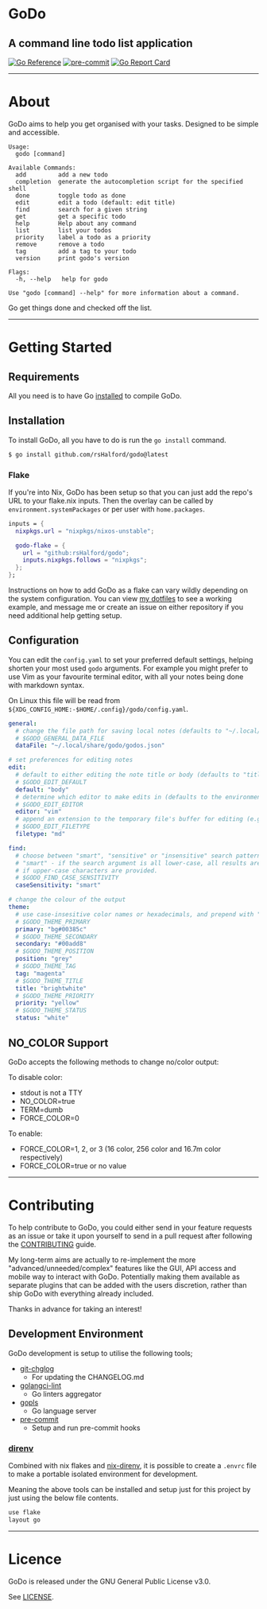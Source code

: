 # GoDo

## A command line todo list application

[![Go Reference](https://pkg.go.dev/badge/github.com/rsHalford/godo.svg)](https://pkg.go.dev/github.com/rsHalford/godo)
[![pre-commit](https://img.shields.io/badge/pre--commit-enabled-brightgreen?logo=pre-commit&logoColor=white)](https://github.com/pre-commit/pre-commit)
[![Go Report Card](https://goreportcard.com/badge/github.com/rsHalford/godo)](https://goreportcard.com/report/github.com/rsHalford/godo)

---

# About

GoDo aims to help you get organised with your tasks. Designed to be simple and accessible.

```
Usage:
  godo [command]

Available Commands:
  add         add a new todo
  completion  generate the autocompletion script for the specified shell
  done        toggle todo as done
  edit        edit a todo (default: edit title)
  find        search for a given string
  get         get a specific todo
  help        Help about any command
  list        list your todos
  priority    label a todo as a priority
  remove      remove a todo
  tag         add a tag to your todo
  version     print godo's version

Flags:
  -h, --help   help for godo

Use "godo [command] --help" for more information about a command.
```

Go get things done and checked off the list.

---

# Getting Started

## Requirements

All you need is to have Go [installed](https://go.dev/dl/) to compile GoDo.

## Installation

To install GoDo, all you have to do is run the `go install` command.

```sh
$ go install github.com/rsHalford/godo@latest
```

### Flake

If you're into Nix, GoDo has been setup so that you can just add the repo's URL to your flake.nix inputs. Then the overlay can be called by `environment.systemPackages` or per user with `home.packages`.

```nix
inputs = {
  nixpkgs.url = "nixpkgs/nixos-unstable";

  godo-flake = {
    url = "github:rsHalford/godo";
    inputs.nixpkgs.follows = "nixpkgs";
  };
};
```

Instructions on how to add GoDo as a flake can vary wildly depending on the system configuration. You can view [my dotfiles](https://github.com/rsHalford/dotfiles) to see a working example, and message me or create an issue on either repository if you need additional help getting setup.

## Configuration

You can edit the `config.yaml` to set your preferred default settings, helping shorten your most used `godo` arguments. For example you might prefer to use Vim as your favourite terminal editor, with all your notes being done with markdown syntax.

On Linux this file will be read from `${XDG_CONFIG_HOME:-$HOME/.config}/godo/config.yaml`.

```yaml
general:
  # change the file path for saving local notes (defaults to "~/.local/share/godo/godos.json" if unset)
  # $GODO_GENERAL_DATA_FILE
  dataFile: "~/.local/share/godo/godos.json"

# set preferences for editing notes
edit:
  # default to either editing the note title or body (defaults to "title" if unset)
  # $GODO_EDIT_DEFAULT
  default: "body"
  # determine which editor to make edits in (defaults to the environment's $EDITOR if unset)
  # $GODO_EDIT_EDITOR
  editor: "vim"
  # append an extension to the temporary file's buffer for editing (e.g. "org", "md", "txt")
  # $GODO_EDIT_FILETYPE
  filetype: "md"

find:
  # choose between "smart", "sensitive" or "insensitive" search patterns (defaults to "smart" if unset)
  # "smart" - if the search argument is all lower-case, all results are shown. Only becoming case-sensitive
  # if upper-case characters are provided.
  # $GODO_FIND_CASE_SENSITIVITY
  caseSensitivity: "smart"

# change the colour of the output
theme:
  # use case-insesitive color names or hexadecimals, and prepend with "bg" to change the background instead.
  # $GODO_THEME_PRIMARY
  primary: "bg#00385c"
  # $GODO_THEME_SECONDARY
  secondary: "#00add8"
  # $GODO_THEME_POSITION
  position: "grey"
  # $GODO_THEME_TAG
  tag: "magenta"
  # $GODO_THEME_TITLE
  title: "brightwhite"
  # $GODO_THEME_PRIORITY
  priority: "yellow"
  # $GODO_THEME_STATUS
  status: "white"
```

## NO_COLOR Support

GoDo accepts the following methods to change no/color output:

To disable color:
- stdout is not a TTY
- NO_COLOR=true
- TERM=dumb
- FORCE_COLOR=0

To enable:
- FORCE_COLOR=1, 2, or 3 (16 color, 256 color and 16.7m color respectively)
- FORCE_COLOR=true or no value

---

# Contributing

To help contribute to GoDo, you could either send in your feature requests as an issue or take it upon yourself to send in a pull request after following the [CONTRIBUTING](https://github.com/rsHalford/godo/blob/main/CONTRIBUTING.md) guide.

My long-term aims are actually to re-implement the more "advanced/unneeded/complex" features like the GUI, API access and mobile way to interact with GoDo. Potentially making them available as separate plugins that can be added with the users discretion, rather than ship GoDo with everything already included.

Thanks in advance for taking an interest!

## Development Environment

GoDo development is setup to utilise the following tools;

- [git-chglog](https://github.com/git-chglog/git-chglog)
  - For updating the CHANGELOG.md
- [golangci-lint](https://golangci-lint.run/)
  - Go linters aggregator
- [gopls](https://github.com/golang/tools/blob/master/gopls/README.md)
  - Go language server
- [pre-commit](https://pre-commit.com/)
  - Setup and run pre-commit hooks

### [direnv](https://direnv.net/)

Combined with nix flakes and [nix-direnv](https://github.com/nix-community/nix-direnv), it is possible to create a `.envrc` file to make a portable isolated environment for development.

Meaning the above tools can be installed and setup just for this project by just using the below file contents.

```sh
use flake
layout go
```

---

# Licence

GoDo is released under the GNU General Public License v3.0.

See [LICENSE](https://github.com/rsHalford/godo/blob/main/LICENSE).
